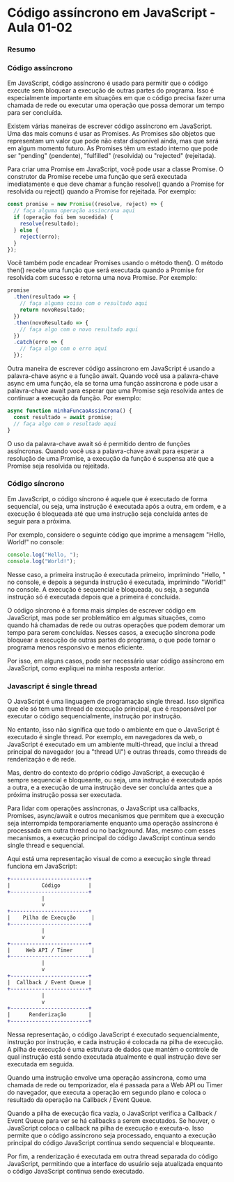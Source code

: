<!--
Antes de publicar a issue, lembre-se de clicar na aba "Preview", para visualizar se a formatação está correta =)
-->

<!-- Escreva/insira as imagens após essa linha -->

# Código assíncrono em JavaScript - Aula 01-02

### Resumo

### Código assíncrono

Em JavaScript, código assíncrono é usado para permitir que o código execute sem bloquear a execução de outras partes do programa. Isso é especialmente importante em situações em que o código precisa fazer uma chamada de rede ou executar uma operação que possa demorar um tempo para ser concluída.

Existem várias maneiras de escrever código assíncrono em JavaScript. Uma das mais comuns é usar as Promises. As Promises são objetos que representam um valor que pode não estar disponível ainda, mas que será em algum momento futuro. As Promises têm um estado interno que pode ser "pending" (pendente), "fulfilled" (resolvida) ou "rejected" (rejeitada).

Para criar uma Promise em JavaScript, você pode usar a classe Promise. O construtor da Promise recebe uma função que será executada imediatamente e que deve chamar a função resolve() quando a Promise for resolvida ou reject() quando a Promise for rejeitada. Por exemplo:

```javascript
const promise = new Promise((resolve, reject) => {
  // faça alguma operação assíncrona aqui
  if (operação foi bem sucedida) {
    resolve(resultado);
  } else {
    reject(erro);
  }
});
```

Você também pode encadear Promises usando o método then(). O método then() recebe uma função que será executada quando a Promise for resolvida com sucesso e retorna uma nova Promise. Por exemplo:

```javascript
promise
  .then(resultado => {
    // faça alguma coisa com o resultado aqui
    return novoResultado;
  })
  .then(novoResultado => {
    // faça algo com o novo resultado aqui
  })
  .catch(erro => {
    // faça algo com o erro aqui
  });
```

Outra maneira de escrever código assíncrono em JavaScript é usando a palavra-chave async e a função await. Quando você usa a palavra-chave async em uma função, ela se torna uma função assíncrona e pode usar a palavra-chave await para esperar que uma Promise seja resolvida antes de continuar a execução da função. Por exemplo:

```javascript
async function minhaFuncaoAssincrona() {
  const resultado = await promise;
  // faça algo com o resultado aqui
}
```

O uso da palavra-chave await só é permitido dentro de funções assíncronas. Quando você usa a palavra-chave await para esperar a resolução de uma Promise, a execução da função é suspensa até que a Promise seja resolvida ou rejeitada.

### Código síncrono

Em JavaScript, o código síncrono é aquele que é executado de forma sequencial, ou seja, uma instrução é executada após a outra, em ordem, e a execução é bloqueada até que uma instrução seja concluída antes de seguir para a próxima.

Por exemplo, considere o seguinte código que imprime a mensagem "Hello, World!" no console:

```javascript
console.log("Hello, ");
console.log("World!");
```

Nesse caso, a primeira instrução é executada primeiro, imprimindo "Hello, " no console, e depois a segunda instrução é executada, imprimindo "World!" no console. A execução é sequencial e bloqueada, ou seja, a segunda instrução só é executada depois que a primeira é concluída.

O código síncrono é a forma mais simples de escrever código em JavaScript, mas pode ser problemático em algumas situações, como quando há chamadas de rede ou outras operações que podem demorar um tempo para serem concluídas. Nesses casos, a execução síncrona pode bloquear a execução de outras partes do programa, o que pode tornar o programa menos responsivo e menos eficiente.

Por isso, em alguns casos, pode ser necessário usar código assíncrono em JavaScript, como expliquei na minha resposta anterior.

### Javascript é single thread

O JavaScript é uma linguagem de programação single thread. Isso significa que ele só tem uma thread de execução principal, que é responsável por executar o código sequencialmente, instrução por instrução.

No entanto, isso não significa que todo o ambiente em que o JavaScript é executado é single thread. Por exemplo, em navegadores da web, o JavaScript é executado em um ambiente multi-thread, que inclui a thread principal do navegador (ou a "thread UI") e outras threads, como threads de renderização e de rede.

Mas, dentro do contexto do próprio código JavaScript, a execução é sempre sequencial e bloqueante, ou seja, uma instrução é executada após a outra, e a execução de uma instrução deve ser concluída antes que a próxima instrução possa ser executada.

Para lidar com operações assíncronas, o JavaScript usa callbacks, Promises, async/await e outros mecanismos que permitem que a execução seja interrompida temporariamente enquanto uma operação assíncrona é processada em outra thread ou no background. Mas, mesmo com esses mecanismos, a execução principal do código JavaScript continua sendo single thread e sequencial.

Aqui está uma representação visual de como a execução single thread funciona em JavaScript:

```diff
+-------------------------+
|          Código         |
+-------------------------+
           |
           v
+-------------------------+
|    Pilha de Execução     |
+-------------------------+
           |
           v
+-------------------------+
|     Web API / Timer      |
+-------------------------+
           |
           v
+-------------------------+
|  Callback / Event Queue |
+-------------------------+
           |
           v
+-------------------------+
|      Renderização       |
+-------------------------+
```

Nessa representação, o código JavaScript é executado sequencialmente, instrução por instrução, e cada instrução é colocada na pilha de execução. A pilha de execução é uma estrutura de dados que mantém o controle de qual instrução está sendo executada atualmente e qual instrução deve ser executada em seguida.

Quando uma instrução envolve uma operação assíncrona, como uma chamada de rede ou temporizador, ela é passada para a Web API ou Timer do navegador, que executa a operação em segundo plano e coloca o resultado da operação na Callback / Event Queue.

Quando a pilha de execução fica vazia, o JavaScript verifica a Callback / Event Queue para ver se há callbacks a serem executados. Se houver, o JavaScript coloca o callback na pilha de execução e executa-o. Isso permite que o código assíncrono seja processado, enquanto a execução principal do código JavaScript continua sendo sequencial e bloqueante.

Por fim, a renderização é executada em outra thread separada do código JavaScript, permitindo que a interface do usuário seja atualizada enquanto o código JavaScript continua sendo executado.
